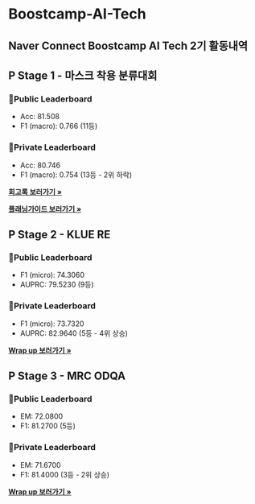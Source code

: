 # Boostcamp-AI-Tech

## Naver Connect Boostcamp AI Tech 2기 활동내역

## P Stage 1 - 마스크 착용 분류대회

### 🥉Public Leaderboard

- Acc: 81.508
- F1 (macro): 0.766 (11등)

### 🥉Private Leaderboard

- Acc: 80.746
- F1 (macro): 0.754 (13등 - 2위 하락)

<a href="https://github.com/l-yohai/Boostcamp-AI-Tech/tree/main/pstage_1/memoir.md"><strong>회고록 보러가기 »</strong></a>

<a href="https://github.com/l-yohai/Boostcamp-AI-Tech/tree/main/pstage_1/planning_guide.md"><strong>플래닝가이드 보러가기 »</strong></a>


## P Stage 2 - KLUE RE

### 🥉Public Leaderboard

- F1 (micro): 74.3060
- AUPRC: 79.5230 (9등)

### 🥈Private Leaderboard

- F1 (micro): 73.7320
- AUPRC: 82.9640 (5등 - 4위 상승)

<a href="https://github.com/l-yohai/Boostcamp-AI-Tech/tree/main/pstage_2/klue_re_wrapup.md"><strong>Wrap up 보러가기 »</strong></a>


## P Stage 3 - MRC ODQA

### 🥈Public Leaderboard

- EM: 72.0800
- F1: 81.2700 (5등)

### 🥇Private Leaderboard

- EM: 71.6700
- F1: 81.4000 (3등 - 2위 상승)

<a href="https://github.com/l-yohai/Boostcamp-AI-Tech/tree/main/pstage_3/mrc_odqa_wrapup.md"><strong>Wrap up 보러가기 »</strong></a>
